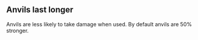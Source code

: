 ## Anvils last longer

Anvils are less likely to take damage when used. By default anvils are 50% stronger.